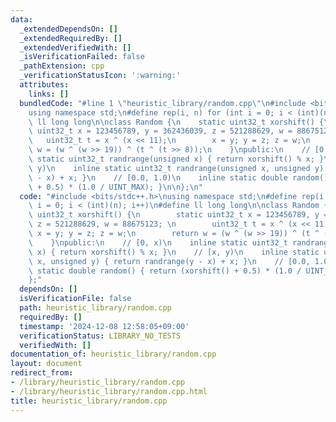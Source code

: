 ```yaml
---
data:
  _extendedDependsOn: []
  _extendedRequiredBy: []
  _extendedVerifiedWith: []
  _isVerificationFailed: false
  _pathExtension: cpp
  _verificationStatusIcon: ':warning:'
  attributes:
    links: []
  bundledCode: "#line 1 \"heuristic_library/random.cpp\"\n#include <bits/stdc++.h>\n\
    using namespace std;\n#define rep(i, n) for (int i = 0; i < (int)(n); i++)\n#define\
    \ ll long long\n\nclass Random {\n    static uint32_t xorshift() {\n        static\
    \ uint32_t x = 123456789, y = 362436039, z = 521288629, w = 88675123; \n     \
    \   uint32_t t = x ^ (x << 11);\n        x = y; y = z; z = w;\n        return\
    \ w = (w ^ (w >> 19)) ^ (t ^ (t >> 8));\n    }\npublic:\n    // [0, x)\n    inline\
    \ static uint32_t randrange(unsigned x) { return xorshift() % x; }\n    // [x,\
    \ y)\n    inline static uint32_t randrange(unsigned x, unsigned y) { return randrange(y\
    \ - x) + x; }\n    // [0.0, 1.0)\n    inline static double random() { return (xorshift()\
    \ + 0.5) * (1.0 / UINT_MAX); }\n\n};\n"
  code: "#include <bits/stdc++.h>\nusing namespace std;\n#define rep(i, n) for (int\
    \ i = 0; i < (int)(n); i++)\n#define ll long long\n\nclass Random {\n    static\
    \ uint32_t xorshift() {\n        static uint32_t x = 123456789, y = 362436039,\
    \ z = 521288629, w = 88675123; \n        uint32_t t = x ^ (x << 11);\n       \
    \ x = y; y = z; z = w;\n        return w = (w ^ (w >> 19)) ^ (t ^ (t >> 8));\n\
    \    }\npublic:\n    // [0, x)\n    inline static uint32_t randrange(unsigned\
    \ x) { return xorshift() % x; }\n    // [x, y)\n    inline static uint32_t randrange(unsigned\
    \ x, unsigned y) { return randrange(y - x) + x; }\n    // [0.0, 1.0)\n    inline\
    \ static double random() { return (xorshift() + 0.5) * (1.0 / UINT_MAX); }\n\n\
    };"
  dependsOn: []
  isVerificationFile: false
  path: heuristic_library/random.cpp
  requiredBy: []
  timestamp: '2024-12-08 12:58:05+09:00'
  verificationStatus: LIBRARY_NO_TESTS
  verifiedWith: []
documentation_of: heuristic_library/random.cpp
layout: document
redirect_from:
- /library/heuristic_library/random.cpp
- /library/heuristic_library/random.cpp.html
title: heuristic_library/random.cpp
---
```

